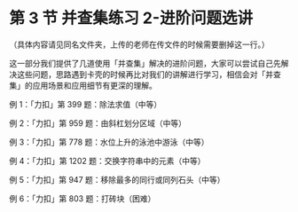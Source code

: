 # 第 3 节 并查集练习 2-进阶问题选讲

（具体内容请见同名文件夹，上传的老师在传文件的时候需要删掉这一行。）

这一部分我们提供了几道使用「并查集」解决的进阶问题，大家可以尝试自己先解决这些问题，思路遇到卡壳的时候再比对我们的讲解进行学习，相信会对「并查集」的应用场景和应用细节有更深的理解。

例 1：「力扣」第 399 题：除法求值（中等）

例 2：「力扣」第 959 题：由斜杠划分区域（中等）

例 3：「力扣」第 778 题：水位上升的泳池中游泳（中等）

例 4：「力扣」第 1202 题：交换字符串中的元素（中等）

例 5：「力扣」第 947 题：移除最多的同行或同列石头（中等）

例 6：「力扣」第 803 题：打砖块（困难）